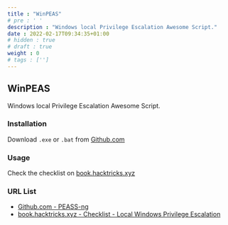 ```yaml
---
title : "WinPEAS"
# pre : ' '
description : "Windows local Privilege Escalation Awesome Script."
date : 2022-02-17T09:34:35+01:00
# hidden : true
# draft : true
weight : 0
# tags : ['']
---
```


## WinPEAS

Windows local Privilege Escalation Awesome Script.

### Installation

Download `.exe` or `.bat` from [Github.com](https://github.com/carlospolop/PEASS-ng/releases)

### Usage

Check the checklist on [book.hacktricks.xyz](https://book.hacktricks.xyz/windows/checklist-windows-privilege-escalation)

### URL List

* [Github.com - PEASS-ng](https://github.com/carlospolop/PEASS-ng/)
* [book.hacktricks.xyz - Checklist - Local Windows Privilege Escalation](https://book.hacktricks.xyz/windows/checklist-windows-privilege-escalation)
